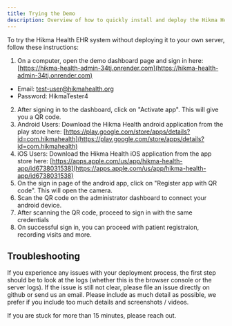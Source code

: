 ```yaml
---
title: Trying the Demo
description: Overview of how to quickly install and deploy the Hikma Health EHR platform.
---
```



To try the Hikma Health EHR system without deploying it to your own server, follow these instructions:

1. On a computer, open the demo dashboard page and sign in here: [https://hikma-health-admin-34tj.onrender.com](https://hikma-health-admin-34tj.onrender.com)
- Email: test-user@hikmahealth.org
- Password: HikmaTester4
2. After signing in to the dashboard, click on "Activate app". This will give you a QR code.
3. Android Users: Download the Hikma Health android application from the play store here: [https://play.google.com/store/apps/details?id=com.hikmahealth](https://play.google.com/store/apps/details?id=com.hikmahealth)
3. iOS Users: Download the Hikma Health iOS application from the app store here: [https://apps.apple.com/us/app/hikma-health-app/id6738031538](https://apps.apple.com/us/app/hikma-health-app/id6738031538)
5. On the sign in page of the android app, click on "Register app with QR code". This will open the camera.
5. Scan the QR code on the administrator dashboard to connect your android device.
6. After scanning the QR code, proceed to sign in with the same credentials
7. On successful sign in, you can proceed with patient registraion, recording visits and more.


## Troubleshooting
If you experience any issues with your deployment process, the first step should be to look at the 
logs (whether this is the browser console or the server logs). If the issue is still not clear, please 
file an issue directly on github or send us an email. Please include as much detail as possible, we 
prefer if you include too much details and screenshots / videos. 

If you are stuck for more than 15 minutes, please reach out.
